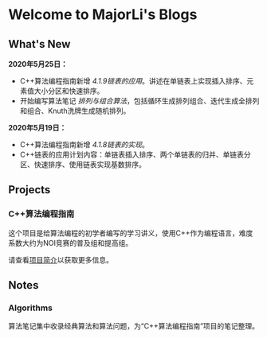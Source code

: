 # Welcome to MajorLi's Blogs

## What's New

**2020年5月25日：**

- C++算法编程指南新增 *4.1.9链表的应用*。讲述在单链表上实现插入排序、元素值大小分区和快速排序。
- 开始编写算法笔记 *排列与组合算法*，包括循环生成排列组合、迭代生成全排列和组合、Knuth洗牌生成随机排列。

**2020年5月19日：**

- C++算法编程指南新增 *4.1.8链表的实现*。
- C++链表的应用计划内容：单链表插入排序、两个单链表的归并、单链表分区、快速排序、使用链表实现基数排序。

## Projects


### C++算法编程指南

这个项目是给算法编程的初学者编写的学习讲义，使用C++作为编程语言，难度系数大约为NOI竞赛的普及组和提高组。

请查看[项目简介](projects/algo_guide.md)以获取更多信息。

## Notes

### Algorithms

算法笔记集中收录经典算法和算法问题，为“C++算法编程指南”项目的笔记整理。



